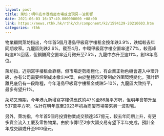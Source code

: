 ```yaml
---
layout: post
title: 萊坊：明年底本港商廈市場或出現另一波影響
date: 2021-06-03 16:37:49.000000000 +08:00
link: https://news.rthk.hk/rthk/ch/component/k2/1594129-20210603.htm
categories: rthk
---
```


物業顧問萊坊指出，今年首5個月港島甲級寫字樓租金按年跌3.9%，跌幅較去年同期收窄。九龍區則跌2.6%。截至4月，中環甲級寫字樓空置率達7.7%，較高峰時逾8%回落，但銅鑼灣空置率近月微升至7.5%，九龍中亦升至逾11%，創18年高位。

萊坊指，近期寫字樓租金靠穩，但市場走勢兩極化，有企業正物色機會遷入中環升級，亦有公司需要控制成本撤出中環。由於整體市況受制於外圍環境變化，預計距離見底仍有一段路程，今年港島甲級寫字樓租金或跌5-10%，九龍區大致持平，最多有望升1%。

萊坊又預期，今年港九新增寫字樓供應跌約47%至86萬平方呎，但明年會攀升至537萬平方呎，估計在明年底至2023年初為商廈市場帶來另一波影響。

另外，萊坊指，今年首5個月投資物業成交額達357億元，較去年同期上升，有更多資金流入工廈及零售物業。由於市傳1至2宗大額交易有望下半年完成，預計全年成交額或升至900億元。
